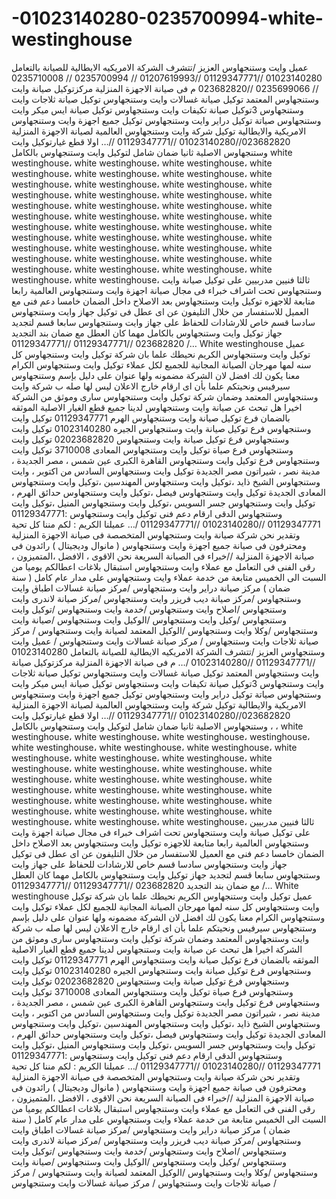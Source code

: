 # -01023140280-0235700994-white-westinghouse
عميل وايت وستنجهاوس العزيز /تتشرف الشركة الامريكيه الايطالية للصيانة بالتعامل 01023140280 //01129347771 //01207619993 // 0235700994 // 0235710008 // 0235699066 //023682820 م فى صيانة الاجهزة المنزلية  مركزتوكيل صيانة وايت وستنجهاوس المعتمد توكيل صيانة غسالات وايت وستنجهاوس توكيل صيانة ثلاجات وايت وستنجهاوس 3توكيل صيانة تكيفات وايت وستنجهاوس توكيل صيانة ايس ميكر وايت وستنجهاوس صياتة توكيل دراير وايت وستنجهاوس توكيل جميع اجهزة وايت وستنجهاوس الامريكية والايطالية توكيل شركة وايت وستنجهاوس العالمية لصيانة الاجهزة المنزلية 023682820//01023140280 //01129347771 //…  اولا قطع غيارتوكيل وايت وستنجهاوس الاصلية ثانيا ضمان شامل لتوكيل وايت وستنجهاوس بالكامل  white westinghouse، white westinghouse، white westinghouse، white westinghouse، white westinghouse، white westinghouse، white westinghouse، white westinghouse، white westinghouse، white westinghouse، white westinghouse، white westinghouse، white westinghouse، white westinghouse، white westinghouse، white westinghouse، white westinghouse، white westinghouse، white westinghouse، white westinghouse، white westinghouse، white westinghouse، white westinghouse، white westinghouse، white westinghouse، white westinghouse، white westinghouse، white westinghouse، white westinghouse، white westinghouse، white westinghouse، white westinghouse، white westinghouse، white westinghouse، white westinghouse،  ثالثا فنيين مدربيين على توكيل صيانة وايت وستنجهاوس تحت اشراف خبراء فى مجال صيانة اجهزة وايت وستنجهاوس العالمية رابعا متابعة للاجهزه توكيل وايت وستنجهاوس بعد الاصلاح داخل الضمان خامسا دعم فنى مع العميل للاستفسار من خلال التليفون عن اى عطل فى توكيل جهاز وايت وستنجهاوس سادسا قسم خاص للارشادات للحفاظ على جهاز وايت وستنجهاوس سابعا قسم لتجديد جهاز توكيل وايت وستنجهاوس بالكامل مهما كان العطل مع ضمان بند التجديد 023682820 //01129347771 //01129347771 /… White westinghouse عميل توكيل وايت وستنجهاوس الكريم نحيطك علما بان شركة توكيل وايت وستنجهاوس كل سنه لمها مهرجان الصيانة المجانية للجميع لكل عملاء توكيل وايت وستنجهاوس الكرام معنا يكون لك افضل لان الشركة مضمونه ولها عنوان على دليل بإسم وستنجهاوس سيرفيس ونحيتكم علما بأن اى ارقام خارج الاعلان ليس لها صله ب شركة وايت وستنجهاوس المعتمد وضمان شركة توكيل وايت وستنجهاوس سارى وموثق من الشركة اخيرا هل تبحث عن صيانة وايت وستنجهاوس لدينا جميع قطع الغيار الاصلية الموثقه بالضمان فرع توكيل صيانة وايت وستنجهاوس الهرم 01129347771 توكيل وايت وستنجهاوس فرع توكيل صيانة وايت وستنجهاوس الجيره 01023140280 توكيل وايت وستنجهاوس فرع توكيل صيانة وايت وستنجهاوس  02023682820 توكيل وايت وستنجهاوس فرع صياة توكيل وايت وستنجهاوس المعادى 3710008 توكيل وايت وستنجهاوس فرع توكيل وايت وستنجهاوس القاهرة الكبرى عين شمس ، مصر الجديدة ، مدينة نصر ، شيراتون مصر الجديدة توكيل وايت وستنجهاوس السادس من اكتوبر ، وايت وستنجهاوس الشيخ ذايد ،توكيل وايت وستنجهاوس المهندسين ،توكيل وايت وستنجهاوس المعادى الجديدة توكيل وايت وستنجهاوس فيصل ،توكيل وايت وستنجهاوس حدائق الهرم ، توكيل وايت وستنجهاوس جسر السويس ،توكيل وايت وستنجهاوس المنيل ،توكيل وايت وستنجهاوس الدقى ارقام دعم فنى توكيل وايت وستنجهاوس :01129347771  01129347771 //01023140280 //01129347771 /… عميلنا الكريم : لكم مننا كل تحية وتقدير نحن شركة صيانة وايت وستنجهاوس المتخصصة فى صيانة الاجهزة المنزلية ومحترفون فى صيانة جميع اجهزة وايت وستنجهاوس ( مانوال وديجيتال ) رائدون فى صيانة الاجهزة المنزلية //خبراء فى الصيانة السريعة نحن الاقوى ، الافضل ،المتميزون ، رقى الفنى فى التعامل مع عملاء وايت وستنجهاوس استبقال بلاغات اعطالكم يوميا من السبت الى الخميس متابعة من خدمة عملاء وايت وستنجهاوس على مدار عام كامل ( سنة ضمان ) مركز صيانة دراير وايت وستنجهاوس /مركز صيانة غسالات اطباق وايت وستنجهاوس /مركز صيانة ديب فريزر وايت وستنجهاوس /مركز صيانة لاندرى وايت وستنجهاوس /اصلاح وايت وستنجهاوس /خدمة وايت وستنجهاوس /توكيل وايت وستنجهاوس /وكيل وايت وستنجهاوس /الوكيل وايت وستنجهاوس /صيانة وايت وستنجهاوس /وكلا وايت وستنجهاوس /الوكيل المعتمد لصيانة وايت وستنجهاوس / مركز صيانة ثلاجات وايت وستنجهاوس / مركز صيانة غسالات وايت وستنجهاوس /    عميل وايت وستنجهاوس العزيز /تتشرف الشركة الامريكيه الايطالية للصيانة بالتعامل 01023140280 //01129347771 //01023140280 /… م فى صيانة الاجهزة المنزلية  مركزتوكيل صيانة وايت وستنجهاوس المعتمد توكيل صيانة غسالات وايت وستنجهاوس توكيل صيانة ثلاجات وايت وستنجهاوس 3توكيل صيانة تكيفات وايت وستنجهاوس توكيل صيانة ايس ميكر وايت وستنجهاوس صياتة توكيل دراير وايت وستنجهاوس توكيل جميع اجهزة وايت وستنجهاوس الامريكية والايطالية توكيل شركة وايت وستنجهاوس العالمية لصيانة الاجهزة المنزلية 023682820//01023140280 //01129347771 //…  اولا قطع غيارتوكيل وايت وستنجهاوس الاصلية ثانيا ضمان شامل لتوكيل وايت وستنجهاوس بالكامل  ، ، white westinghouse، white westinghouse، white westinghouse، westinghouse، white westinghouse، white westinghouse، white westinghouse، white westinghouse، white westinghouse، white westinghouse، white westinghouse، white westinghouse، white westinghouse، white westinghouse، white westinghouse، white westinghouse، white westinghouse، white westinghouse، white westinghouse، white westinghouse، white westinghouse، white westinghouse، white westinghouse، white westinghouse، white westinghouse، white westinghouse، white westinghouse، white westinghouse، ثالثا فنيين مدربيين على توكيل صيانة وايت وستنجهاوس تحت اشراف خبراء فى مجال صيانة اجهزة وايت وستنجهاوس العالمية رابعا متابعة للاجهزه توكيل وايت وستنجهاوس بعد الاصلاح داخل الضمان خامسا دعم فنى مع العميل للاستفسار من خلال التليفون عن اى عطل فى توكيل جهاز وايت وستنجهاوس سادسا قسم خاص للارشادات للحفاظ على جهاز وايت وستنجهاوس سابعا قسم لتجديد جهاز توكيل وايت وستنجهاوس بالكامل مهما كان العطل مع ضمان بند التجديد 023682820 //01129347771 //01129347771 /… White westinghouse عميل توكيل وايت وستنجهاوس الكريم نحيطك علما بان شركة توكيل وايت وستنجهاوس كل سنه لمها مهرجان الصيانة المجانية للجميع لكل عملاء توكيل وايت وستنجهاوس الكرام معنا يكون لك افضل لان الشركة مضمونه ولها عنوان على دليل بإسم وستنجهاوس سيرفيس ونحيتكم علما بأن اى ارقام خارج الاعلان ليس لها صله ب شركة وايت وستنجهاوس المعتمد وضمان شركة توكيل وايت وستنجهاوس سارى وموثق من الشركة اخيرا هل تبحث عن صيانة وايت وستنجهاوس لدينا جميع قطع الغيار الاصلية الموثقه بالضمان فرع توكيل صيانة وايت وستنجهاوس الهرم 01129347771 توكيل وايت وستنجهاوس فرع توكيل صيانة وايت وستنجهاوس الجيره 01023140280 توكيل وايت وستنجهاوس فرع توكيل صيانة وايت وستنجهاوس  02023682820 توكيل وايت وستنجهاوس فرع صياة توكيل وايت وستنجهاوس المعادى 3710008 توكيل وايت وستنجهاوس فرع توكيل وايت وستنجهاوس القاهرة الكبرى عين شمس ، مصر الجديدة ، مدينة نصر ، شيراتون مصر الجديدة توكيل وايت وستنجهاوس السادس من اكتوبر ، وايت وستنجهاوس الشيخ ذايد ،توكيل وايت وستنجهاوس المهندسين ،توكيل وايت وستنجهاوس المعادى الجديدة توكيل وايت وستنجهاوس فيصل ،توكيل وايت وستنجهاوس حدائق الهرم ، توكيل وايت وستنجهاوس جسر السويس ،توكيل وايت وستنجهاوس المنيل ،توكيل وايت وستنجهاوس الدقى ارقام دعم فنى توكيل وايت وستنجهاوس :01129347771  01129347771 //01023140280 //01129347771 /… عميلنا الكريم : لكم مننا كل تحية وتقدير نحن شركة صيانة وايت وستنجهاوس المتخصصة فى صيانة الاجهزة المنزلية ومحترفون فى صيانة جميع اجهزة وايت وستنجهاوس ( مانوال وديجيتال ) رائدون فى صيانة الاجهزة المنزلية //خبراء فى الصيانة السريعة نحن الاقوى ، الافضل ،المتميزون ، رقى الفنى فى التعامل مع عملاء وايت وستنجهاوس استبقال بلاغات اعطالكم يوميا من السبت الى الخميس متابعة من خدمة عملاء وايت وستنجهاوس على مدار عام كامل ( سنة ضمان ) مركز صيانة دراير وايت وستنجهاوس /مركز صيانة غسالات اطباق وايت وستنجهاوس /مركز صيانة ديب فريزر وايت وستنجهاوس /مركز صيانة لاندرى وايت وستنجهاوس /اصلاح وايت وستنجهاوس /خدمة وايت وستنجهاوس /توكيل وايت وستنجهاوس /وكيل وايت وستنجهاوس /الوكيل وايت وستنجهاوس /صيانة وايت وستنجهاوس /وكلا وايت وستنجهاوس /الوكيل المعتمد لصيانة وايت وستنجهاوس / مركز صيانة ثلاجات وايت وستنجهاوس / مركز صيانة غسالات وايت وستنجهاوس /
